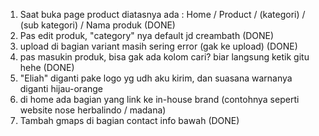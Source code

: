 1. Saat buka page product diatasnya ada : Home / Product / (kategori) / (sub kategori) / Nama produk (DONE)
2. Pas edit produk, "category" nya default jd creambath (DONE)
3. upload di bagian variant masih sering error (gak ke upload) (DONE)
4. pas masukin produk, bisa gak ada kolom cari? biar langsung ketik gitu hehe (DONE)
5. "Eliah" diganti pake logo yg udh aku kirim, dan suasana warnanya diganti hijau-orange
6. di home ada bagian yang link ke in-house brand (contohnya seperti website nose herbalindo / madana)
7.  Tambah gmaps di bagian contact info bawah (DONE)
